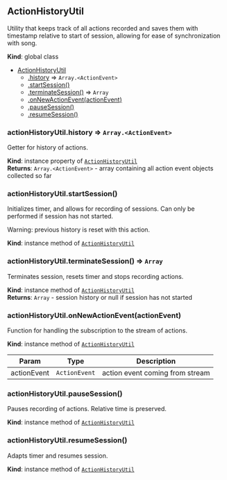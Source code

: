 <a name="ActionHistoryUtil"></a>

## ActionHistoryUtil
Utility that keeps track of all actions recorded and saves them
with timestamp relative to start of session, allowing for ease of
synchronization with song.

**Kind**: global class  

* [ActionHistoryUtil](#ActionHistoryUtil)
    * [.history](#ActionHistoryUtil+history) ⇒ <code>Array.&lt;ActionEvent&gt;</code>
    * [.startSession()](#ActionHistoryUtil+startSession)
    * [.terminateSession()](#ActionHistoryUtil+terminateSession) ⇒ <code>Array</code>
    * [.onNewActionEvent(actionEvent)](#ActionHistoryUtil+onNewActionEvent)
    * [.pauseSession()](#ActionHistoryUtil+pauseSession)
    * [.resumeSession()](#ActionHistoryUtil+resumeSession)

<a name="ActionHistoryUtil+history"></a>

### actionHistoryUtil.history ⇒ <code>Array.&lt;ActionEvent&gt;</code>
Getter for history of actions.

**Kind**: instance property of [<code>ActionHistoryUtil</code>](#ActionHistoryUtil)  
**Returns**: <code>Array.&lt;ActionEvent&gt;</code> - array containing all action event objects collected so far  
<a name="ActionHistoryUtil+startSession"></a>

### actionHistoryUtil.startSession()
Initializes timer, and allows for recording of sessions.
Can only be performed if session has not started.

Warning: previous history is reset with this action.

**Kind**: instance method of [<code>ActionHistoryUtil</code>](#ActionHistoryUtil)  
<a name="ActionHistoryUtil+terminateSession"></a>

### actionHistoryUtil.terminateSession() ⇒ <code>Array</code>
Terminates session, resets timer and stops recording actions.

**Kind**: instance method of [<code>ActionHistoryUtil</code>](#ActionHistoryUtil)  
**Returns**: <code>Array</code> - session history or null if session has not started  
<a name="ActionHistoryUtil+onNewActionEvent"></a>

### actionHistoryUtil.onNewActionEvent(actionEvent)
Function for handling the subscription to the stream of actions.

**Kind**: instance method of [<code>ActionHistoryUtil</code>](#ActionHistoryUtil)  

| Param | Type | Description |
| --- | --- | --- |
| actionEvent | <code>ActionEvent</code> | action event coming from stream |

<a name="ActionHistoryUtil+pauseSession"></a>

### actionHistoryUtil.pauseSession()
Pauses recording of actions. Relative time is preserved.

**Kind**: instance method of [<code>ActionHistoryUtil</code>](#ActionHistoryUtil)  
<a name="ActionHistoryUtil+resumeSession"></a>

### actionHistoryUtil.resumeSession()
Adapts timer and resumes session.

**Kind**: instance method of [<code>ActionHistoryUtil</code>](#ActionHistoryUtil)  

